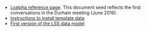 * [Lyalpha reference page](https://desi.lbl.gov/trac/wiki/LyaData). This document seed reflects the first conversations in the Durham meeting (June 2016).  
* [Instructions to install template data](https://desi.lbl.gov/trac/wiki/Pipeline/Install#Data)  
* [First version of the LSS data model](https://desi.lbl.gov/trac/attachment/wiki/LargeScaleStructureCats/DataModel_DESI.pdf)  
